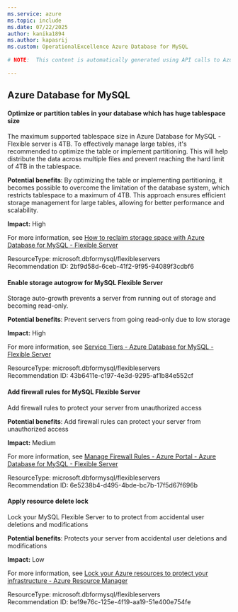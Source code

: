 ```yaml
---
ms.service: azure
ms.topic: include
ms.date: 07/22/2025
author: kanika1894
ms.author: kapasrij
ms.custom: OperationalExcellence Azure Database for MySQL
  
# NOTE:  This content is automatically generated using API calls to Azure. Any edits made on these files will be overwritten in the next run of the script. 
  
---
```

  
## Azure Database for MySQL  
  
<!--2bf9d58d-6ceb-41f2-9f95-94089f3cdbf6_begin-->

#### Optimize or partition tables in your database which has huge tablespace size  
  
The maximum supported tablespace size in Azure Database for MySQL -Flexible server is 4TB. To effectively manage large tables, it's recommended to optimize the table or implement partitioning. This will help distribute the data across multiple files and prevent reaching the hard limit of 4TB in the tablespace.  
  
**Potential benefits**: By optimizing the table or implementing partitioning, it becomes possible to overcome the limitation of the database system, which restricts tablespace to a maximum of 4TB. This approach ensures efficient storage management for large tables, allowing for better performance and scalability.  

**Impact:** High
  
For more information, see [How to reclaim storage space with Azure Database for MySQL - Flexible Server](https://techcommunity.microsoft.com/t5/azure-database-for-mysql-blog/how-to-reclaim-storage-space-with-azure-database-for-mysql/ba-p/3615876)  

ResourceType: microsoft.dbformysql/flexibleservers  
Recommendation ID: 2bf9d58d-6ceb-41f2-9f95-94089f3cdbf6  


<!--2bf9d58d-6ceb-41f2-9f95-94089f3cdbf6_end-->

<!--43b6411e-c197-4e3d-9295-af1b84e552cf_begin-->

#### Enable storage autogrow for MySQL Flexible Server  
  
Storage auto-growth prevents a server from running out of storage and becoming read-only.  
  
**Potential benefits**: Prevent servers from going read-only due to low storage  

**Impact:** High
  
For more information, see [Service Tiers - Azure Database for MySQL - Flexible Server](/azure/mysql/flexible-server/concepts-service-tiers-storage#storage-autogrow)  

ResourceType: microsoft.dbformysql/flexibleservers  
Recommendation ID: 43b6411e-c197-4e3d-9295-af1b84e552cf  


<!--43b6411e-c197-4e3d-9295-af1b84e552cf_end-->


<!--6e5238b4-d495-4bde-bc7b-17f5d67f696b_begin-->

#### Add firewall rules for MySQL Flexible Server  
  
Add firewall rules to protect your server from unauthorized access  
  
**Potential benefits**: Add firewall rules can protect your server from unauthorized access  

**Impact:** Medium
  
For more information, see [Manage Firewall Rules - Azure Portal - Azure Database for MySQL - Flexible Server](/azure/mysql/flexible-server/how-to-manage-firewall-portal)  

ResourceType: microsoft.dbformysql/flexibleservers  
Recommendation ID: 6e5238b4-d495-4bde-bc7b-17f5d67f696b  


<!--6e5238b4-d495-4bde-bc7b-17f5d67f696b_end-->

<!--be19e76c-125e-4f19-aa19-51e400e754fe_begin-->

#### Apply resource delete lock  
  
Lock your MySQL Flexible Server to to protect from accidental user deletions and modifications  
  
**Potential benefits**: Protects your server from accidental user deletions and modifications  

**Impact:** Low
  
For more information, see [Lock your Azure resources to protect your infrastructure - Azure Resource Manager](/azure/azure-resource-manager/management/lock-resources)  

ResourceType: microsoft.dbformysql/flexibleservers  
Recommendation ID: be19e76c-125e-4f19-aa19-51e400e754fe  


<!--be19e76c-125e-4f19-aa19-51e400e754fe_end-->

<!--articleBody-->
